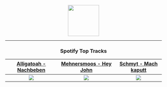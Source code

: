 <p align="center">
  <a href="https://www.tobiasmichael.de">
    <img src="https://tm-website-static.s3.eu-central-1.amazonaws.com/logo.png" width="100" height="100"/>
  </a>
</p>

---

<h3 align="center">Spotify Top Tracks</h3>

[Alligatoah - Nachbeben](https://open.spotify.com/track/11sK6e6vCnbIznpH3NfIFA)|[Mehnersmoos - Hey John](https://open.spotify.com/track/3yn9PEZHXqSh188kQ4vaMQ)|[Schmyt - Mach kaputt](https://open.spotify.com/track/5BYHix1INNkgiIjcnlewIh)
:---:|:----:|:----:
<img src="https://i.scdn.co/image/ab67616d00001e025093acd5057e8b4f4f480475"/>|<img src="https://i.scdn.co/image/ab67616d00001e0254489cced97719368a4871c6"/>|<img src="https://i.scdn.co/image/ab67616d00001e020602b509c9fe24bf70509570"/>